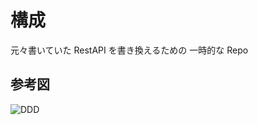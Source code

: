 # 構成

元々書いていた RestAPI を書き換えるための 一時的な Repo

## 参考図

![DDD](https://i0.wp.com/mintaku-blog.net/mintaku/wp-content/uploads/2020/07/5.png?w=1600&ssl=1)
